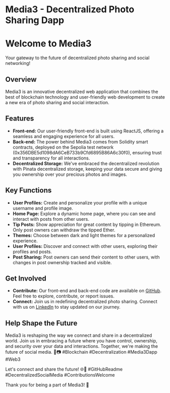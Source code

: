  
  <h1>Media3 - Decentralized Photo Sharing Dapp</h1>
 
  <h1>Welcome to <b>Media3</b></h1>
  <p>Your gateway to the future of decentralized photo sharing and social networking!</p>

  <h2>Overview</h2>
  <p>Media3 is an innovative decentralized web application that combines the best of blockchain technology and user-friendly web development to create a new era of photo sharing and social interaction.</p>

  <h2>Features</h2>
  <ul>
    <li><b>Front-end:</b> Our user-friendly front-end is built using ReactJS, offering a seamless and engaging experience for all users.</li>
    <li><b>Back-end:</b> The power behind Media3 comes from Solidity smart contracts, deployed on the Sepolia test network (0x356DBE5d1098dA6CeB733b9Cfd6895B86A6c30f0), ensuring trust and transparency for all interactions.</li>
    <li><b>Decentralized Storage:</b> We've embraced the decentralized revolution with Pinata decentralized storage, keeping your data secure and giving you ownership over your precious photos and images.</li>
  </ul>

  <h2>Key Functions</h2>
  <ul>
    <li><b>User Profiles:</b> Create and personalize your profile with a unique username and profile image.</li>
    <li><b>Home Page:</b> Explore a dynamic home page, where you can see and interact with posts from other users.</li>
    <li><b>Tip Posts:</b> Show appreciation for great content by tipping in Ethereum. Only post owners can withdraw the tipped Ether.</li>
    <li><b>Themes:</b> Choose between dark and light themes for a personalized experience.</li>
    <li><b>User Profiles:</b> Discover and connect with other users, exploring their profiles and posts.</li>
    <li><b>Post Sharing:</b> Post owners can send their content to other users, with changes in post ownership tracked and visible.</li>
  </ul>

  <h2>Get Involved</h2>
  <ul>
    <li><b>Contribute:</b> Our front-end and back-end code are available on <a href="https://github.com/subin4693/PhotoSharingDapp/tree/main">GitHub</a>. Feel free to explore, contribute, or report issues.</li>
    <li><b>Connect:</b> Join us in redefining decentralized photo sharing. Connect with us on <a href="https://www.linkedin.com/in/subin-x-68998020b/">LinkedIn</a> to stay updated on our journey.</li>
  </ul>

  <h2>Help Shape the Future</h2>
  <p>Media3 is reshaping the way we connect and share in a decentralized world. Join us in embracing a future where you have control, ownership, and security over your data and interactions. Together, we're making the future of social media. 🚀📷 #Blockchain #Decentralization #Media3Dapp #Web3</p>
  <p>Let's connect and share the future! 🌐🔗 #GitHubReadme #DecentralizedSocialMedia #ContributionsWelcome</p>
  <p>Thank you for being a part of Media3! 🙌</p>
 
